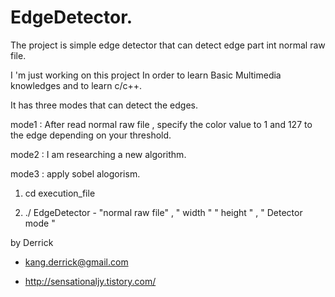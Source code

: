 # EdgeDetector.

The project is simple edge detector that can detect edge part int normal raw file.

I 'm just  working on this project In order to learn Basic Multimedia knowledges  and to learn c/c++.

It has three modes that can detect the edges.

mode1 :  After read normal raw file , specify the color value to 1 and 127 to the edge depending on your threshold.

mode2 :  I am  researching a new algorithm.

mode3 :  apply sobel alogorism.



1. cd execution_file 

2.  ./ EdgeDetector - "normal raw file" ,  " width "  " height " , " Detector mode " 




by Derrick

- kang.derrick@gmail.com

- http://sensationaljy.tistory.com/


